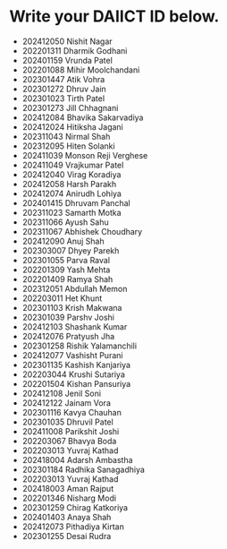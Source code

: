 # Write your DAIICT ID below.
- 202412050 Nishit Nagar
- 202201311 Dharmik Godhani
- 202401159 Vrunda Patel
- 202201088 Mihir Moolchandani
- 202301447 Atik Vohra
- 202301272 Dhruv Jain
- 202301023 Tirth Patel
- 202301273 Jill Chhagnani
- 202412084 Bhavika Sakarvadiya
- 202412024 Hitiksha Jagani
- 202311043 Nirmal Shah
- 202312095 Hiten Solanki
- 202411039 Monson Reji Verghese
- 202411049 Vrajkumar Patel
- 202412040 Virag Koradiya
- 202412058 Harsh Parakh
- 202412074 Anirudh Lohiya
- 202401415 Dhruvam Panchal
- 202311023 Samarth Motka
- 202311066 Ayush Sahu
- 202311067 Abhishek Choudhary
- 202412090 Anuj Shah
- 202303007 Dhyey Parekh
- 202301055 Parva Raval
- 202201309 Yash Mehta
- 202201409 Ramya Shah
- 202312051 Abdullah Memon
- 202203011 Het Khunt
- 202301103 Krish Makwana
- 202301039 Parshv Joshi
- 202412103 Shashank Kumar
- 202412076 Pratyush Jha
- 202301258 Rishik Yalamanchili
- 202412077 Vashisht Purani
- 202301135 Kashish Kanjariya
- 202203044 Krushi Sutariya
- 202201504 Kishan Pansuriya
- 202412108 Jenil Soni
- 202412122 Jainam Vora
- 202301116 Kavya Chauhan
- 202301035 Dhruvil Patel
- 202411008 Parikshit Joshi
- 202203067 Bhavya Boda
- 202203013 Yuvraj Kathad
- 202418004 Adarsh Ambastha
- 202301184 Radhika Sanagadhiya
- 202203013 Yuvraj Kathad
- 202418003 Aman Rajput
- 202201346 Nisharg Modi
- 202301259 Chirag Katkoriya
- 202401403 Anaya Shah
- 202412073 Pithadiya Kirtan
- 202301255 Desai Rudra
